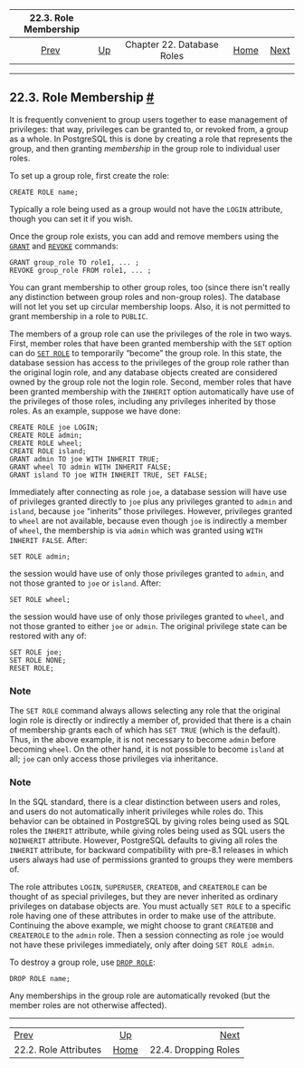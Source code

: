 <!--?xml version="1.0" encoding="UTF-8" standalone="no"?-->

|                 22.3. Role Membership                 |                                                    |                            |                                                       |                                                   |
| :---------------------------------------------------: | :------------------------------------------------- | :------------------------: | ----------------------------------------------------: | ------------------------------------------------: |
| [Prev](role-attributes.html "22.2. Role Attributes")  | [Up](user-manag.html "Chapter 22. Database Roles") | Chapter 22. Database Roles | [Home](index.html "PostgreSQL 17devel Documentation") |  [Next](role-removal.html "22.4. Dropping Roles") |

***

## 22.3. Role Membership [#](#ROLE-MEMBERSHIP)

It is frequently convenient to group users together to ease management of privileges: that way, privileges can be granted to, or revoked from, a group as a whole. In PostgreSQL this is done by creating a role that represents the group, and then granting *membership* in the group role to individual user roles.

To set up a group role, first create the role:

    CREATE ROLE name;

Typically a role being used as a group would not have the `LOGIN` attribute, though you can set it if you wish.

Once the group role exists, you can add and remove members using the [`GRANT`](sql-grant.html "GRANT") and [`REVOKE`](sql-revoke.html "REVOKE") commands:

    GRANT group_role TO role1, ... ;
    REVOKE group_role FROM role1, ... ;

You can grant membership to other group roles, too (since there isn't really any distinction between group roles and non-group roles). The database will not let you set up circular membership loops. Also, it is not permitted to grant membership in a role to `PUBLIC`.

The members of a group role can use the privileges of the role in two ways. First, member roles that have been granted membership with the `SET` option can do [`SET ROLE`](sql-set-role.html "SET ROLE") to temporarily “become” the group role. In this state, the database session has access to the privileges of the group role rather than the original login role, and any database objects created are considered owned by the group role not the login role. Second, member roles that have been granted membership with the `INHERIT` option automatically have use of the privileges of those roles, including any privileges inherited by those roles. As an example, suppose we have done:

    CREATE ROLE joe LOGIN;
    CREATE ROLE admin;
    CREATE ROLE wheel;
    CREATE ROLE island;
    GRANT admin TO joe WITH INHERIT TRUE;
    GRANT wheel TO admin WITH INHERIT FALSE;
    GRANT island TO joe WITH INHERIT TRUE, SET FALSE;

Immediately after connecting as role `joe`, a database session will have use of privileges granted directly to `joe` plus any privileges granted to `admin` and `island`, because `joe` “inherits” those privileges. However, privileges granted to `wheel` are not available, because even though `joe` is indirectly a member of `wheel`, the membership is via `admin` which was granted using `WITH INHERIT FALSE`. After:

    SET ROLE admin;

the session would have use of only those privileges granted to `admin`, and not those granted to `joe` or `island`. After:

    SET ROLE wheel;

the session would have use of only those privileges granted to `wheel`, and not those granted to either `joe` or `admin`. The original privilege state can be restored with any of:

    SET ROLE joe;
    SET ROLE NONE;
    RESET ROLE;

### Note

The `SET ROLE` command always allows selecting any role that the original login role is directly or indirectly a member of, provided that there is a chain of membership grants each of which has `SET TRUE` (which is the default). Thus, in the above example, it is not necessary to become `admin` before becoming `wheel`. On the other hand, it is not possible to become `island` at all; `joe` can only access those privileges via inheritance.

### Note

In the SQL standard, there is a clear distinction between users and roles, and users do not automatically inherit privileges while roles do. This behavior can be obtained in PostgreSQL by giving roles being used as SQL roles the `INHERIT` attribute, while giving roles being used as SQL users the `NOINHERIT` attribute. However, PostgreSQL defaults to giving all roles the `INHERIT` attribute, for backward compatibility with pre-8.1 releases in which users always had use of permissions granted to groups they were members of.

The role attributes `LOGIN`, `SUPERUSER`, `CREATEDB`, and `CREATEROLE` can be thought of as special privileges, but they are never inherited as ordinary privileges on database objects are. You must actually `SET ROLE` to a specific role having one of these attributes in order to make use of the attribute. Continuing the above example, we might choose to grant `CREATEDB` and `CREATEROLE` to the `admin` role. Then a session connecting as role `joe` would not have these privileges immediately, only after doing `SET ROLE admin`.

To destroy a group role, use [`DROP ROLE`](sql-droprole.html "DROP ROLE"):

    DROP ROLE name;

Any memberships in the group role are automatically revoked (but the member roles are not otherwise affected).

***

|                                                       |                                                       |                                                   |
| :---------------------------------------------------- | :---------------------------------------------------: | ------------------------------------------------: |
| [Prev](role-attributes.html "22.2. Role Attributes")  |   [Up](user-manag.html "Chapter 22. Database Roles")  |  [Next](role-removal.html "22.4. Dropping Roles") |
| 22.2. Role Attributes                                 | [Home](index.html "PostgreSQL 17devel Documentation") |                              22.4. Dropping Roles |
